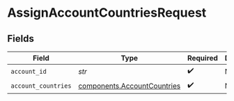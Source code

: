 # AssignAccountCountriesRequest


## Fields

| Field                                                                      | Type                                                                       | Required                                                                   | Description                                                                |
| -------------------------------------------------------------------------- | -------------------------------------------------------------------------- | -------------------------------------------------------------------------- | -------------------------------------------------------------------------- |
| `account_id`                                                               | *str*                                                                      | :heavy_check_mark:                                                         | N/A                                                                        |
| `account_countries`                                                        | [components.AccountCountries](../../models/components/accountcountries.md) | :heavy_check_mark:                                                         | N/A                                                                        |